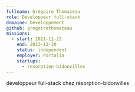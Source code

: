 ```yaml
---
fullname: Grégoire Thomazeau
role: Développeur full-stack
domaine: Développement
github: gregoirethomazeau
missions:
  - start: 2021-11-23
    end: 2023-12-30
    status: independent
    employer: Portalia
    startups:
      - resorption-bidonvilles
---
```

développeur full-stack chez résorption-bidonvilles